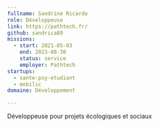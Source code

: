 ```yaml
---
fullname: Sandrine Ricardo
role: Développeuse
link: https://pathtech.fr/
github: sandrica89
missions:
  - start: 2021-05-03
    end: 2023-08-30
    status: service
    employer: Pathtech
startups:
  - sante-psy-etudiant
  - mobilic
domaine: Développement

---
```



Développeuse pour projets écologiques et sociaux
